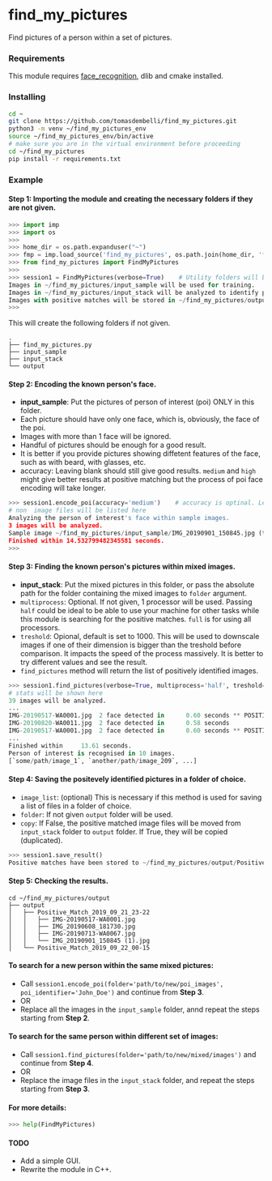 # find_my_pictures
Find pictures of a person within a set of pictures. 

### Requirements
This module requires [face_recognition](https://www.google.co.uk/url?sa=t&rct=j&q=&esrc=s&source=web&cd=1&cad=rja&uact=8&ved=2ahUKEwi0qYLZuuTkAhVLQEEAHeeWBMAQFjAAegQIBhAC&url=https%3A%2F%2Fgithub.com%2Fageitgey%2Fface_recognition&usg=AOvVaw1ARIEn_v53-Z7n-ItnMaqz), dlib and cmake installed.

### Installing
```bash
cd ~
git clone https://github.com/tomasdembelli/find_my_pictures.git
python3 -m venv ~/find_my_pictures_env
source ~/find_my_pictures_env/bin/active
# make sure you are in the virtual environment before proceeding
cd ~/find_my_pictures
pip install -r requirements.txt
```

### Example
#### Step 1: Importing the module and creating the necessary folders if they are not given.
```python
>>> import imp
>>> import os
>>> 
>>> home_dir = os.path.expanduser("~")
>>> fmp = imp.load_source('find_my_pictures', os.path.join(home_dir, 'find_my_pictures/find_my_pictures.py'))
>>> from find_my_pictures import FindMyPictures
>>> 
>>> session1 = FindMyPictures(verbose=True)    # Utility folders will be initialized if not given.
Images in ~/find_my_pictures/input_sample will be used for training.
Images in ~/find_my_pictures/input_stack will be analyzed to identify person of interest.
Images with positive matches will be stored in ~/find_my_pictures/output.
>>> 
```
This will create the following folders if not given.
```
.
├── find_my_pictures.py
├── input_sample  
├── input_stack
└── output
```
#### Step 2: Encoding the known person's face.
- **input_sample**: Put the pictures of person of interest (poi) ONLY in this folder.
- Each picture should have only one face, which is, obviously, the face of the poi.
- Images with more than 1 face will be ignored.
- Handful of pictures should be enough for a good result.
- It is better if you provide pictures showing diffetent features of the face, such as with beard, with glasses, etc.
- accuracy: Leaving blank should still give good results. `medium` and `high` might give better results at positive matching but the process of poi face encoding will take longer.

```python
>>> session1.encode_poi(accuracy='medium')    # accuracy is optinal. Leaving blank will still give reasonable results.
# non  image files will be listed here
Analyzing the person of interest's face within sample images.
3 images will be analyzed.
Sample image ~/find_my_pictures/input_sample/IMG_20190901_150845.jpg (training data) can't contain more than 1 face.
Finished within 14.532799482345581 seconds.
>>> 
```
#### Step 3: Finding the known person's pictures within mixed images.
- **input_stack**: Put the mixed pictures in this folder, or pass the absolute path for the folder containing the mixed images to `folder` argument.
- `multiprocess`: Optional. If not given, 1 processor will be used. Passing `half` could be ideal to be able to use your machine for other tasks while this module is searching for the positive matches. `full` is for using all processors. 
- `treshold`: Opional, default is set to 1000. This will be used to downscale images if one of their dimension is bigger than the treshold before comparison. It impacts the speed of the process massively. It is better to try different values and see the result.
- `find_pictures` method will return the list of positively identified images.

```python
>>> session1.find_pictures(verbose=True, multiprocess='half', treshold=600)    
# stats will be shown here
39 images will be analyzed.
...
IMG-20190517-WA0001.jpg	 2 face detected in      0.60 seconds ** POSITIVE MATCH **
IMG-20190820-WA0011.jpg	 2 face detected in      0.58 seconds
IMG-20190517-WA0001.jpg	 2 face detected in      0.60 seconds ** POSITIVE MATCH **
...
Finished within     13.61 seconds.
Person of interest is recognised in 10 images.
[`some/path/image_1`, `another/path/image_209`, ...]
```
#### Step 4: Saving the positevely identified pictures in a folder of choice.
- `image_list`: (optional) This is necessary if this method is used for saving a list of files in a folder of choice.
- `folder`: If not given `output` folder will be used.
- `copy`: If False, the positive matched image files will be moved from `input_stack` folder to `output` folder. If True, they will be copied (duplicated).
```python
>>> session1.save_result()
Positive matches have been stored to ~/find_my_pictures/output/Positive_Match_2019_09_28_00:16:46.
```
#### Step 5: Checking the results.
```pash
cd ~/find_my_pictures/output
├── output
│   ├── Positive_Match_2019_09_21_23-22
│   │   ├── IMG-20190517-WA0001.jpg
│   │   ├── IMG_20190608_181730.jpg
│   │   ├── IMG-20190713-WA0067.jpg
│   │   └── IMG_20190901_150845 (1).jpg
│   └── Positive_Match_2019_09_22_00-15
```
#### To search for a new person within the same mixed pictures:
- Call `session1.encode_poi(folder='path/to/new/poi_images', poi_identifier='John_Doe')` and continue from **Step 3**.
- OR
- Replace all the images in the `input_sample` folder, annd repeat the steps starting from **Step 2**.
#### To search for the same person within different set of images:
- Call `session1.find_pictures(folder='path/to/new/mixed/images')` and continue from **Step 4**.
- OR
- Replace the image files in the `input_stack` folder, and repeat the steps starting from **Step 3**.

#### For more details:
```python
>>> help(FindMyPictures)
```

#### TODO
- Add a simple GUI.
- Rewrite the module in C++.
